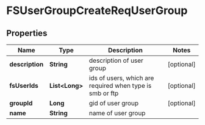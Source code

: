 # FSUserGroupCreateReqUserGroup

## Properties
Name | Type | Description | Notes
------------ | ------------- | ------------- | -------------
**description** | **String** | description of user group |  [optional]
**fsUserIds** | **List&lt;Long&gt;** | ids of users, which are required when type is smb or ftp |  [optional]
**groupId** | **Long** | gid of user group |  [optional]
**name** | **String** | name of user group | 
